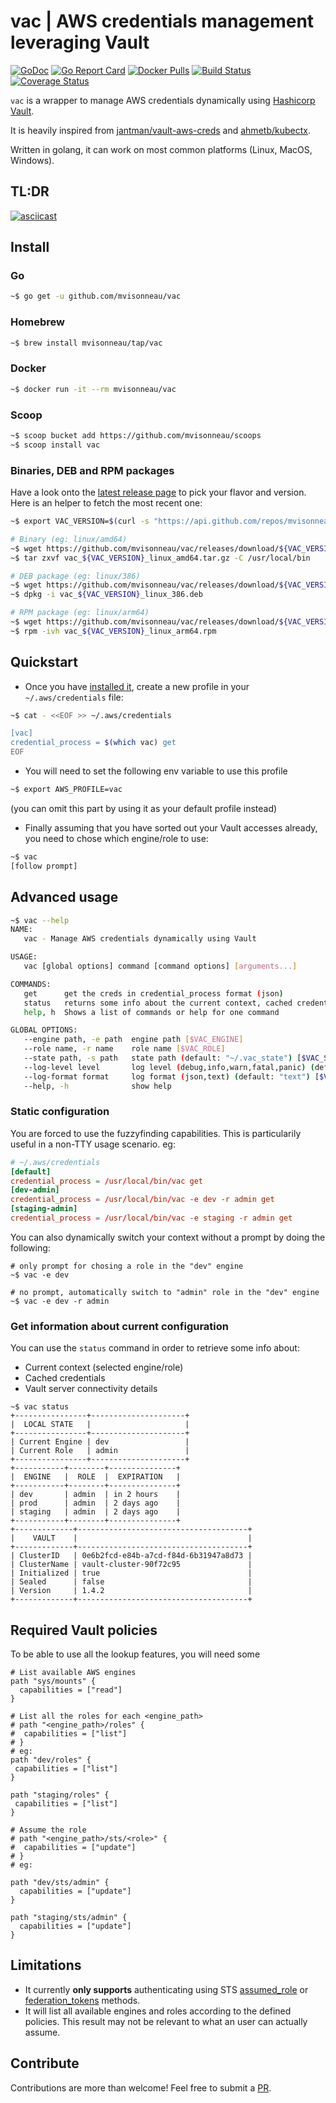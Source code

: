 # vac | AWS credentials management leveraging Vault

[![GoDoc](https://godoc.org/github.com/mvisonneau/vac?status.svg)](https://godoc.org/github.com/mvisonneau/vac/app)
[![Go Report Card](https://goreportcard.com/badge/github.com/mvisonneau/vac)](https://goreportcard.com/report/github.com/mvisonneau/vac)
[![Docker Pulls](https://img.shields.io/docker/pulls/mvisonneau/vac.svg)](https://hub.docker.com/r/mvisonneau/vac/)
[![Build Status](https://cloud.drone.io/api/badges/mvisonneau/vac/status.svg)](https://cloud.drone.io/mvisonneau/vac)
[![Coverage Status](https://coveralls.io/repos/github/mvisonneau/vac/badge.svg?branch=master)](https://coveralls.io/github/mvisonneau/vac?branch=master)

`vac` is a wrapper to manage AWS credentials dynamically using [Hashicorp Vault](https://www.vaultproject.io/).

It is heavily inspired from [jantman/vault-aws-creds](https://github.com/jantman/vault-aws-creds) and [ahmetb/kubectx](https://github.com/ahmetb/kubectx).

Written in golang, it can work on most common platforms (Linux, MacOS, Windows).

## TL:DR

[![asciicast](https://asciinema.org/a/343653.svg)](https://asciinema.org/a/343653)

## Install

### Go

```bash
~$ go get -u github.com/mvisonneau/vac
```

### Homebrew

```bash
~$ brew install mvisonneau/tap/vac
```

### Docker

```bash
~$ docker run -it --rm mvisonneau/vac
```

### Scoop

```bash
~$ scoop bucket add https://github.com/mvisonneau/scoops
~$ scoop install vac
```

### Binaries, DEB and RPM packages

Have a look onto the [latest release page](https://github.com/mvisonneau/vac/releases/latest) to pick your flavor and version. Here is an helper to fetch the most recent one:

```bash
~$ export VAC_VERSION=$(curl -s "https://api.github.com/repos/mvisonneau/vac/releases/latest" | grep '"tag_name":' | sed -E 's/.*"([^"]+)".*/\1/')
```

```bash
# Binary (eg: linux/amd64)
~$ wget https://github.com/mvisonneau/vac/releases/download/${VAC_VERSION}/vac_${VAC_VERSION}_linux_amd64.tar.gz
~$ tar zxvf vac_${VAC_VERSION}_linux_amd64.tar.gz -C /usr/local/bin

# DEB package (eg: linux/386)
~$ wget https://github.com/mvisonneau/vac/releases/download/${VAC_VERSION}/vac_${VAC_VERSION}_linux_386.deb
~$ dpkg -i vac_${VAC_VERSION}_linux_386.deb

# RPM package (eg: linux/arm64)
~$ wget https://github.com/mvisonneau/vac/releases/download/${VAC_VERSION}/vac_${VAC_VERSION}_linux_arm64.rpm
~$ rpm -ivh vac_${VAC_VERSION}_linux_arm64.rpm
```

## Quickstart

- Once you have [installed it](#install), create a new profile in your `~/.aws/credentials` file:

```bash
~$ cat - <<EOF >> ~/.aws/credentials

[vac]
credential_process = $(which vac) get
EOF
```

- You will need to set the following env variable to use this profile

```bash
~$ export AWS_PROFILE=vac
```

(you can omit this part by using it as your default profile instead)

- Finally assuming that you have sorted out your Vault accesses already, you need to chose which engine/role to use:

```bash
~$ vac
[follow prompt]
```

## Advanced usage

```bash
~$ vac --help
NAME:
   vac - Manage AWS credentials dynamically using Vault

USAGE:
   vac [global options] command [command options] [arguments...]

COMMANDS:
   get      get the creds in credential_process format (json)
   status   returns some info about the current context, cached credentials and Vault server connectivity
   help, h  Shows a list of commands or help for one command

GLOBAL OPTIONS:
   --engine path, -e path  engine path [$VAC_ENGINE]
   --role name, -r name    role name [$VAC_ROLE]
   --state path, -s path   state path (default: "~/.vac_state") [$VAC_STATE_PATH]
   --log-level level       log level (debug,info,warn,fatal,panic) (default: "info") [$VAC_LOG_LEVEL]
   --log-format format     log format (json,text) (default: "text") [$VAC_LOG_FORMAT]
   --help, -h              show help
```

### Static configuration

You are forced to use the fuzzyfinding capabilities. This is particularily useful in a non-TTY usage scenario. eg:

```toml
# ~/.aws/credentials
[default]
credential_process = /usr/local/bin/vac get
[dev-admin]
credential_process = /usr/local/bin/vac -e dev -r admin get
[staging-admin]
credential_process = /usr/local/bin/vac -e staging -r admin get
```

You can also dynamically switch your context without a prompt by doing the following:

```shell
# only prompt for chosing a role in the "dev" engine
~$ vac -e dev

# no prompt, automatically switch to "admin" role in the "dev" engine
~$ vac -e dev -r admin
```

### Get information about current configuration

You can use the `status` command in order to retrieve some info about:

- Current context (selected engine/role)
- Cached credentials
- Vault server connectivity details

```shell
~$ vac status
+----------------+---------------------+
|  LOCAL STATE   |                     |
+----------------+---------------------+
| Current Engine | dev                 |
| Current Role   | admin               |
+----------------+---------------------+
+-----------+--------+---------------+
|  ENGINE   |  ROLE  |  EXPIRATION   |
+-----------+--------+---------------+
| dev       | admin  | in 2 hours    |
| prod      | admin  | 2 days ago    |
| staging   | admin  | 2 days ago    |
+-----------+--------+---------------+
+-------------+--------------------------------------+
|    VAULT    |                                      |
+-------------+--------------------------------------+
| ClusterID   | 0e6b2fcd-e84b-a7cd-f84d-6b31947a8d73 |
| ClusterName | vault-cluster-90f72c95               |
| Initialized | true                                 |
| Sealed      | false                                |
| Version     | 1.4.2                                |
+-------------+--------------------------------------+
```

## Required Vault policies

To be able to use all the lookup features, you will need some 

```hcl
# List available AWS engines
path "sys/mounts" {
  capabilities = ["read"]
}

# List all the roles for each <engine_path>
# path "<engine_path>/roles" {
#  capabilities = ["list"]
# }
# eg:
path "dev/roles" {
 capabilities = ["list"]
}

path "staging/roles" {
 capabilities = ["list"]
}

# Assume the role
# path "<engine_path>/sts/<role>" {
#  capabilities = ["update"]
# }
# eg:

path "dev/sts/admin" {
  capabilities = ["update"]
}

path "staging/sts/admin" {
  capabilities = ["update"]
}
```

## Limitations

- It currently **only supports** authenticating using STS [assumed_role](https://www.vaultproject.io/docs/secrets/aws#sts-assumerole) or [federation_tokens](https://www.vaultproject.io/docs/secrets/aws#sts-federation-tokens) methods.
- It will list all available engines and roles according to the defined policies. This result may not be relevant to what an user can actually assume.

## Contribute

Contributions are more than welcome! Feel free to submit a [PR](https://github.com/mvisonneau/vac/pulls).
